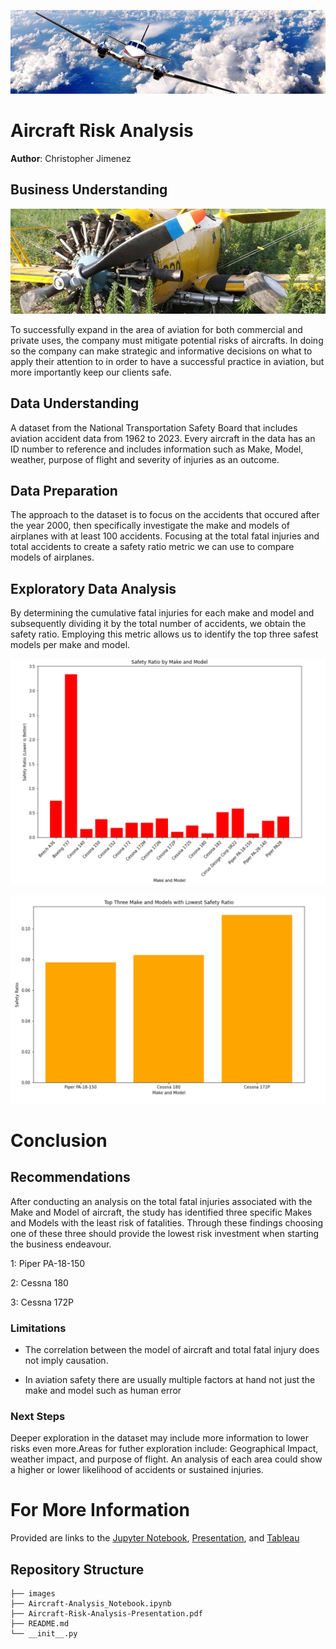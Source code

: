 ![Airplane Banner](./images/Airplane-Banner.jpg)

# Aircraft Risk Analysis

**Author**: Christopher Jimenez

## Business Understanding

![Plane Crash](./images/Plane-Crash.jpg)

To successfully expand in the area of aviation for both commercial and private uses, the company must mitigate potential risks of aircrafts. 
In doing so the company can make strategic and informative decisions on what to apply their attention to in order to have a successful practice in aviation, but more importantly keep our clients safe.

## Data Understanding

A dataset from the National Transportation Safety Board that includes aviation accident data from 1962 to 2023. Every aircraft in the data has an ID number to reference and includes information such as Make, Model, weather, purpose of flight and severity of injuries as an outcome.

## Data Preparation

The approach to the dataset is to focus on the accidents that occured after the year 2000, then specifically investigate the make and models of airplanes with at least 100 accidents. Focusing at the total fatal injuries and total accidents to create a safety ratio metric we can use to compare models of airplanes.

## Exploratory Data Analysis

By determining the cumulative fatal injuries for each make and model and subsequently dividing it by the total number of accidents, we obtain the safety ratio. Employing this metric allows us to identify the top three safest models per make and model.

![Safety Ratios](./images/Safety-Ratio-Graph.png)

![Top 3](./images/Top-3-Safest.png)

# Conclusion

## Recommendations

After conducting an analysis on the total fatal injuries associated with the Make and Model of aircraft, the study has identified three specific Makes and Models with the least risk of fatalities.
Through these findings choosing one of these three should provide the lowest risk investment when starting the business endeavour.

1: Piper PA-18-150

2: Cessna 180

3: Cessna 172P

### Limitations

- The correlation between the model of aircraft and total fatal injury does not imply causation.

- In aviation safety there are usually multiple factors at hand not just the make and model such as human error
 

### Next Steps
Deeper exploration in the dataset may include more information to lower risks even more.Areas for futher exploration include: Geographical Impact, weather impact, and purpose of flight.
An analysis of each area could show a higher or lower likelihood of accidents or sustained injuries.

# For More Information 

Provided are links to the [Jupyter Notebook](./Aircraft-Analysis-Notebook.ipynb), [Presentation](./Aircraft-Risk-Analysis-Presentation.pdf), and [Tableau](https://public.tableau.com/app/profile/christopher.jimenez8117/viz/AircraftRiskAnalysis/AircraftRiskAnalysis?publish=yes)

## Repository Structure

```
├── images
├── Aircraft-Analysis_Notebook.ipynb
├── Aircraft-Risk-Analysis-Presentation.pdf
├── README.md
└── __init__.py
```


